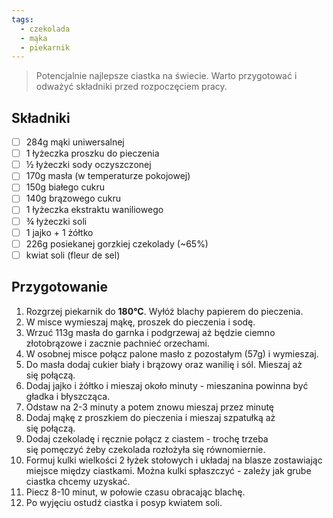```yaml
---
tags:
  - czekolada
  - mąka
  - piekarnik
---
```

> Potencjalnie najlepsze ciastka na świecie. Warto przygotować i odważyć składniki przed rozpoczęciem pracy.

## Składniki

- [ ] 284g mąki uniwersalnej
- [ ] 1 łyżeczka proszku do pieczenia
- [ ] ½ łyżeczki sody oczyszczonej
- [ ] 170g masła (w temperaturze pokojowej)
- [ ] 150g białego cukru
- [ ] 140g brązowego cukru
- [ ] 1 łyżeczka ekstraktu waniliowego
- [ ] ¾ łyżeczki soli
- [ ] 1 jajko + 1 żółtko
- [ ] 226g posiekanej gorzkiej czekolady (~65%)
- [ ] kwiat soli (fleur de sel)

## Przygotowanie

1. Rozgrzej piekarnik do **180°C**. Wyłóż blachy papierem do pieczenia.
2. W misce wymieszaj mąkę, proszek do pieczenia i sodę.
3. Wrzuć 113g masła do garnka i podgrzewaj aż będzie ciemno złotobrązowe i zacznie pachnieć orzechami.
4. W osobnej misce połącz palone masło z pozostałym (57g) i wymieszaj.
5. Do masła dodaj cukier biały i brązowy oraz wanilię i sól. Mieszaj aż się połączą.
6. Dodaj jajko i żółtko i mieszaj około minuty - mieszanina powinna być gładka i błyszcząca.
7. Odstaw na 2-3 minuty a potem znowu mieszaj przez minutę
8. Dodaj mąkę z proszkiem do pieczenia i mieszaj szpatułką aż się połączą.
9. Dodaj czekoladę i ręcznie połącz z ciastem - trochę trzeba się pomęczyć żeby czekolada rozłożyła się równomiernie.
10. Formuj kulki wielkości 2 łyżek stołowych i układaj na blasze zostawiając miejsce między ciastkami. Można kulki spłaszczyć - zależy jak grube ciastka chcemy uzyskać.
11. Piecz 8-10 minut, w połowie czasu obracając blachę.
12. Po wyjęciu ostudź ciastka i posyp kwiatem soli.